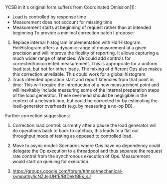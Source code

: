 YCSB in it's original form suffers from Coordinated Omission[1]:
* Load is controlled by response time
* Measurement does not account for missing time
* Measurement starts at beginning of request rather than at intended beginning
To provide a minimal correction patch I propose:
1. Replace internal histogram implementation with HdrHistogram:
HdrHistogram offers a dynamic range of measurement at a given precision and will
improve the fidelity of reporting. It allows capturing a much wider range of latencies.
We could add controls for corrected/uncorrected measurement. This is appropriate for a
uniform load test, but not for other loads. The mixing of different Ops also makes
this correction unreliable. This could work for a global histogram. 
2. Track intended operation start and report latencies from that point in time:
This will require the introduction of a new measurement point and will inevitably
include measuring some of the internal preparation steps of the load generator.
These overhead should be negligible in the context of a network hop, but could
be corrected for by estimating the load-generator overheads (e.g. by measuring a
no-op DB).

Further correction suggestions:
1. Correction load control: currently after a pause the load generator will do
operations back to back to catchup, this leads to a flat out throughput mode
of testing as opposed to controlled load.
2. Move to async model: Scenarios where Ops have no dependency could delegate the
Op execution to a threadpool and thus separate the request rate control from the
synchronous execution of Ops. Measurement would start on queuing for execution.

1. https://groups.google.com/forum/#!msg/mechanical-sympathy/icNZJejUHfE/BfDekfBEs_sJ